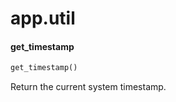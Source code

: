 <a name="app.util"></a>
# app.util

<a name="app.util.get_timestamp"></a>
#### get\_timestamp

```python
get_timestamp()
```

Return the current system timestamp.

